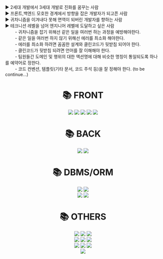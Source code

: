 ▶ 2세대 개발에서 3세대 개발로 진화를 꿈꾸는 사람 <br>
▶ 프론트,백엔드 모호한 경계에서 방향을 잡은 개발자가 되고픈 사람 <br>
▶ 귀차니즘을 이겨내다 못해 면역이 되버린 개발자를 향하는 사람 <br>
▶ 테크니션 레벨을 넘어 엔지니어 레벨에 도달하고 싶은 사람 <br>
&emsp;&emsp;  - 귀차니즘을 잡기 위해선 같은 일을 여러번 하는 과정을 예방해야한다. <br>
&emsp;&emsp;  - 같은 일을 여러번 하지 않기 위해선 에러를 최소화 해야한다. <br>
&emsp;&emsp;  - 에러를 최소화 하려면 꼼꼼한 설계와 클린코드가 뒷받침 되어야 한다. <br>
&emsp;&emsp;  - 클린코드가 뒷받침 되려면 언어를 잘 이해해야 한다. <br>
&emsp;&emsp;  - 팀원들간 도메인 및 행위의 대한 액션명에 대해 비슷한 명칭이 통일되도록 하나를 예약어로 정한다.<br>
&emsp;&emsp;  - 코드 컨벤션, 템플릿(기타 문서, 코드 주석 등)을 잘 정해야 한다. (to be continue...)  <br>


<div align=center><h1>📚 FRONT </h1></div>

<div align=center> 
  <img src="https://img.shields.io/badge/html5-E34F26?style=for-the-badge&logo=html5&logoColor=white"> 
  <img src="https://img.shields.io/badge/css-1572B6?style=for-the-badge&logo=css3&logoColor=white"> 
  <img src="https://img.shields.io/badge/javascript-F7DF1E?style=for-the-badge&logo=javascript&logoColor=black"> 
  <img src="https://img.shields.io/badge/jquery-0769AD?style=for-the-badge&logo=jquery&logoColor=white">
  <img src="https://img.shields.io/badge/bootstrap-7952B3?style=for-the-badge&logo=bootstrap&logoColor=white">
</div>

<div align=center><h1>📚 BACK </h1></div>
<div align=center> 
  <img src="https://img.shields.io/badge/java-007396?style=for-the-badge&logo=java&logoColor=white"> 
  <img src="https://img.shields.io/badge/spring-6DB33F?style=for-the-badge&logo=spring&logoColor=white"> 
</div>

<div align=center><h1>📚 DBMS/ORM </h1></div>
<div align=center> 
  <img src="https://img.shields.io/badge/oracle-F80000?style=for-the-badge&logo=oracle&logoColor=white"> 
  <img src="https://img.shields.io/badge/mysql-4479A1?style=for-the-badge&logo=mysql&logoColor=white"><br>
  <img src="https://img.shields.io/badge/mybatis-826F80?style=for-the-badge&logo=mybatis&logoColor=white">
  <img src="https://img.shields.io/badge/ibatis-47302E?style=for-the-badge&logo=ibatis&logoColor=white">
</div>

<div align=center><h1>📚 OTHERS </h1></div>

<div align=center> 
  <img src="https://img.shields.io/badge/Windows%2011-%230079d5.svg?style=for-the-badge&logo=Windows%2011&logoColor=white">
  <img src="https://img.shields.io/badge/linux-FCC624?style=for-the-badge&logo=linux&logoColor=black"> 
  <img src="https://img.shields.io/badge/apache tomcat-F8DC75?style=for-the-badge&logo=apachetomcat&logoColor=white">
  <br>
  <img src="https://img.shields.io/badge/subversion-%23809CC9.svg?style=for-the-badge&logo=subversion&logoColor=white">
  <img src="https://img.shields.io/badge/github-181717?style=for-the-badge&logo=github&logoColor=white">
  <img src="https://img.shields.io/badge/git-F05032?style=for-the-badge&logo=git&logoColor=white">
  <br>
  <img src="https://img.shields.io/badge/Eclipse-FE7A16.svg?style=for-the-badge&logo=Eclipse&logoColor=white">
  <img src="https://img.shields.io/badge/IntelliJIDEA-000000.svg?style=for-the-badge&logo=intellij-idea&logoColor=white">
  <img src="https://img.shields.io/badge/sublime_text-%23575757.svg?style=for-the-badge&logo=sublime-text&logoColor=important">
  <br>
  <img src="https://img.shields.io/badge/redmine-B82647.svg?style=for-the-badge&logo=redmine&logoColor=important">
  <!--
  <img src="https://img.shields.io/badge/react-61DAFB?style=for-the-badge&logo=react&logoColor=black"> 
  <img src="https://img.shields.io/badge/vue.js-4FC08D?style=for-the-badge&logo=vue.js&logoColor=white"> 
  <img src="https://img.shields.io/badge/angular.js-DD0031?style=for-the-badge&logo=angularjs&logoColor=white">
  <img src="https://img.shields.io/badge/node.js-339933?style=for-the-badge&logo=Node.js&logoColor=white">
  <br>
  -->
</div>
